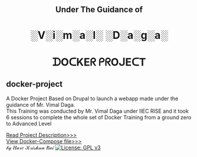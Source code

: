 <h2 align="center">Under The Guidance of</h2>
<h1 align="center">░V░i░m░a░l░ ░D░a░g░a░</h1>
<h1 align="center">ᗪOᑕKEᖇ ᑭᖇOᒍEᑕT</h1>


## docker-project
A Docker Project Based on Drupal to launch a webapp made under the guidance of Mr. Vimal Daga.<br>
This Training was conducted by Mr. Vimal Daga under IIEC RISE and it took 6 sessions to complete the whole set of Docker Training from a ground zero to Advanced Level

<a href="https://github.com/harekrishnarai/docker-project/blob/master/Project%20Description.txt">Read Project Description>>></a><br>
<a href="https://github.com/harekrishnarai/docker-project/blob/master/docker-compose.yml">View Docker-Compose file>>></a><br>
 𝒷𝓎 𝐻𝒶𝓇𝑒 𝒦𝓇𝒾𝓈𝒽𝓃𝒶 𝑅𝒶𝒾
 [![License: GPL v3](https://img.shields.io/badge/License-GPLv3-blue.svg)](https://www.gnu.org/licenses/gpl-3.0)
